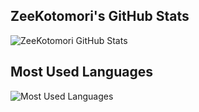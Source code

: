 ## ZeeKotomori's GitHub Stats

![ZeeKotomori GitHub Stats](https://github-readme-stats.vercel.app/api?username=ZeeKotomori&show_icons=true&theme=radical)
## Most Used Languages

![Most Used Languages](https://github-readme-stats.vercel.app/api/top-langs/?username=ZeeKotomori&layout=compact&theme=radical)
